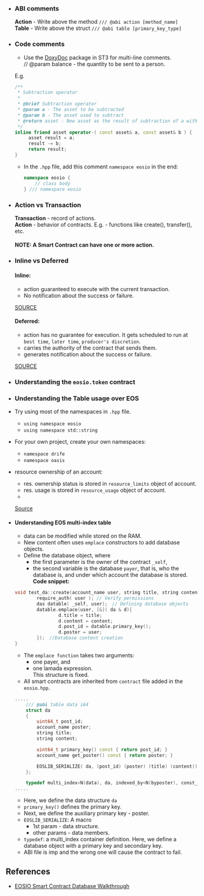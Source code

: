 * ### ABI comments
	**Action** - Write above the method `/// @abi action [method_name]` <br/>
	**Table** - Write above the struct `/// @abi table [primary_key_type]`
	

* ### Code comments
	- Use the [DoxyDoc](https://packagecontrol.io/packages/DoxyDoc) package in ST3 for multi-line comments. <br/>
	// @param balance - the quantity to be sent to a person.

	E.g.
	```cpp
	/**
	 * Subtraction operator
	 *
	 * @brief Subtraction operator
	 * @param a - The asset to be subtracted
	 * @param b - The asset used to subtract
	 * @return asset - New asset as the result of subtraction of a with b
	 */
	inline friend asset operator-( const asset& a, const asset& b ) {
		 asset result = a;
		 result -= b;
		 return result;
	}
	```
	
	- In the `.hpp` file, add this comment `namespace eosio` in the end:
		```cpp
		namespace eosio {
			// class body
		} /// namespace eosio
		```

* ### Action vs Transaction
	**Transaction** - record of actions.<br/>
  **Action** - behavior of contracts. E.g. - functions like create(), transfer(), etc.
    
  #### NOTE: A Smart Contract can have one or more action.

* ### Inline vs Deferred
	#### Inline:
	- action guaranteed to execute with the current transaction.
	- No notification about the success or failure.
		
	[SOURCE](https://developers.eos.io/eosio-cpp/docs/communication-model#section-inline-communication)
	
	#### Deferred:
	- action has no guarantee for execution. It gets scheduled to run at `best time`, `later time`, `producer's discretion`. 
	- carries the authority of the contract that sends them.
	- generates notification about the success or failure.
		
	[SOURCE](https://developers.eos.io/eosio-cpp/docs/communication-model#section-deferred-communication)

* ### Understanding the `eosio.token` contract
* ### Understanding the **Table** usage over EOS
* Try using most of the namespaces in `.hpp` file.
	- `using namespace eosio`
	- `using namespace std::string`

* For your own project, create your own namespaces:
	- `namespace drife`
	- `namespace oasis`
* resource ownership of an account:
	- res. ownership status is stored in `resource_limits` object of account.
	- res. usage is stored in `resource_usage` object of account.
	- 

	[Source](https://blog.csdn.net/itleaks/article/details/80743836)
* #### Understanding EOS multi-index table
	- data can be modified while stored on the RAM.
	- New content often uses `emplace` constructors to add database objects.
	- Define the database object, where 
		+ the first parameter is the owner of the contract `_self`, 
		+ the second variable is the database `payer`, that is, who the database is, and under which account the database is stored.
	<br/>**Code snippet:**
	```cpp
	void test_da::create(account_name user, string title, string content) {
			require_auth( user ); // Verify permissions
			das datable( _self, user);　// Defining database objects
			datable.emplace(user, [&]( da & d){
					d.title = title;
					d.content = content;
					d.post_id = datable.primary_key();
					d.poster = user;
			});　//Database content creation
	}
	```
	- The `emplace function` takes two arguments: 
		+ one payer, and 
		+ one lamada expression. <br/>
		This structure is fixed.
	- All smart contracts are inherited from `contract` file added in the `eosio.hpp`.
	```cpp
	.....
		/// @abi table data i64
		struct da
		{
			uint64_t post_id;
			account_name poster;
			string title;
			string content;	

			uint64_t primary_key() const { return post_id; }
			account_name get_poster() const { return poster; }	

			EOSLIB_SERIALIZE( da, (post_id) (poster) (title) (content));
		};	

		typedef multi_index<N(data), da, indexed_by<N(byposter), const_mem_fun<da, account_name, &da::get_poster>>> das;	
	.....
	```
	- Here, we define the data structure `da`
	- `primary_key()` defines the primary key.
	- Next, we define the auxiliary primary key - poster.
	- `EOSLIB_SERIALIZE`: A macro
		+ 1st param - data structure.
		+ other params - data members.
	- `typedef`: a multi_index container definition. Here, we define a database object with a primary key and secondary key.
	- ABI file is imp and the wrong one will cause the contract to fail.

## References
* [EOSIO Smart Contract Database Walkthrough](https://blog.csdn.net/yunqishequ1/article/details/80362507)




